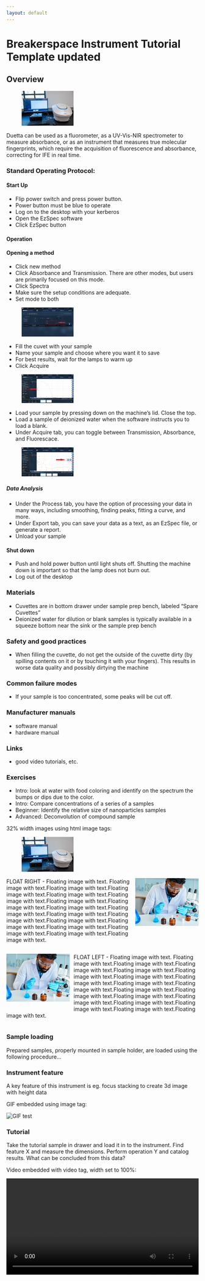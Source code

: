 ```yaml
---
layout: default
---
```

# Breakerspace Instrument Tutorial Template updated

## Overview

<figure>
	<img src="../assets/img/uv-vis.JPG" alt="UV-Vis" style="width:32%; margin:0">  
</figure>

Duetta can be used as a fluorometer, as a UV-Vis-NIR spectrometer to measure absorbance, or as an instrument that measures true molecular fingerprints, which require the acquisition of fluorescence and absorbance, correcting for IFE in real time.

### Standard Operating Protocol:


#### Start Up
* Flip power switch and press power button. 
* Power button must be blue to operate
* Log on to the desktop with your kerberos
* Open the EzSpec software
* Click EzSpec button

#### Operation
#### Opening a method 
* Click new method
* Click Absorbance and Transmission. There are other modes, but users are primarily focused on this mode.
* Click Spectra
* Make sure the setup conditions are adequate.
* Set mode to both

<figure>
	<a href="../assets/img/tutorials/uv-vis/Both.png" target="_parent"><img src="../assets/img/tutorials/uv-vis/Both.png" alt="Select both" style="width:32%; margin:0" ></a>
	<figcaption>  </figcaption>
</figure>

* Fill the cuvet with your sample
* Name your sample and choose where you want it to save
* For best results, wait for the lamps to warm up
* Click Acquire 
<figure>
	<a href="../assets/img/tutorials/uv-vis/Acquire.png" target="_parent"><img src="../assets/img/tutorials/uv-vis/Acquire.png" alt="Click Acquire" style="width:32%; margin:0"></a>
	<figcaption>  </figcaption>
</figure>

* Load your sample by pressing down on the machine’s lid. Close the top.
* Load a sample of deionized water when the software instructs you to load a blank.
* Under Acquire tab, you can toggle between Transmission, Absorbance, and Fluorescace. 

<figure>
	<a href="../assets/img/tutorials/uv-vis/Absorbance.png" target="_parent"><img src="../assets/img/tutorials/uv-vis/Absorbance.png" alt="Absorbance and Transmission" style="width:32%; margin:0"></a>
	<figcaption>  </figcaption>
</figure>

##### Data Analysis
* Under the Process tab, you have the option of processing your data in many ways, including smoothing, finding peaks, fitting a curve, and more.
* Under Export tab, you can save your data as a text, as an EzSpec file, or generate a report.
* Unload your sample
    
#### Shut down
* Push and hold power button until light shuts off. Shutting the machine down is important so that the lamp does not burn out.
* Log out of the desktop

### Materials
* Cuvettes are in bottom drawer under sample prep bench, labeled “Spare Cuvettes”
* Deionized water for dilution or blank samples is typically available in a squeeze bottom near the sink or the sample prep bench

### Safety and good practices
* When filling the cuvette, do not get the outside of the cuvette dirty (by spilling contents on it or by touching it with your fingers). This results in worse data quality and possibly dirtying the machine

### Common failure modes
* If your sample is too concentrated, some peaks will be cut off. 
  
### Manufacturer manuals
* software manual
* hardware manual
   
### Links
* good video tutorials, etc.
   
### Exercises
* Intro: look at water with food coloring and identify on the spectrum the bumps or dips due to the color.
* Intro: Compare concentrations of a series of a samples
* Beginner: Identify the relative size of nanoparticles samples 
* Advanced: Deconvolution of compound sample



32% width images using html image tags:

<figure>
	<img src="../assets/img/uv-vis.JPG" alt="SEM" style="width:32%; margin:0">  
</figure>



<img src="../assets/img/tutorials/template/ai-scientist.JPG" alt="AI generated scientist" style="width:33%; float:right; margin-left:10px; margin-bottom:1.4em;"> FLOAT RIGHT - Floating image with text. Floating image with text.Floating image with text.Floating image with text.Floating image with text.Floating image with text.Floating image with text.Floating image with text.Floating image with text.Floating image with text.Floating image with text.Floating image with text.Floating image with text.Floating image with text.Floating image with text.Floating image with text.Floating image with text.Floating image with text.  
<div style="clear:both;"></div>  
  

<img src="../assets/img/tutorials/template/ai-scientist.JPG" alt="AI generated scientist" style="width:33%; float:left; margin-right:10px; margin-bottom:1.4em;"> FLOAT LEFT - Floating image with text. Floating image with text.Floating image with text.Floating image with text.Floating image with text.Floating image with text.Floating image with text.Floating image with text.Floating image with text.Floating image with text.Floating image with text.Floating image with text.Floating image with text.Floating image with text.Floating image with text.Floating image with text.Floating image with text.Floating image with text.  
<div style="clear:both;"></div>  
  

### <a name="loading"></a> Sample loading

Prepared samples, properly mounted in sample holder, are loaded using the following procedure...

### <a name="feature1"></a> Instrument feature

A key feature of this instrument is eg. focus stacking to create 3d image with height data

GIF embedded using image tag:

![GIF test](../assets/video/raman-display-flip.GIF)

### <a name="tutorial"></a> Tutorial

Take the tutorial sample in drawer and load it in to the instrument. Find feature X and measure the dimensions. Perform operation Y and catalog results. What can be concluded from this data?

Video embedded with video tag, width set to 100%:

<video width="100%" controls>
  <source src="../assets/video/raman-display-flip.MOV" type="video/mp4">
Your browser does not support the video tag.
</video>
